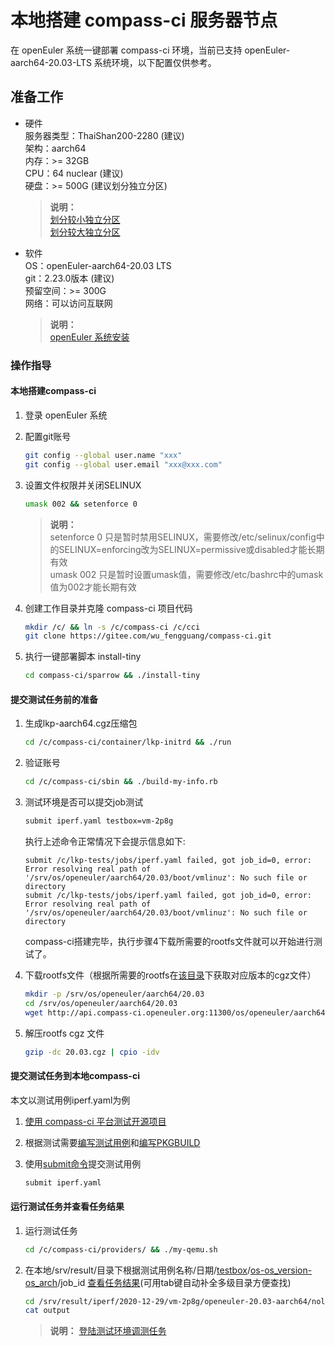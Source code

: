 # 本地搭建 compass-ci 服务器节点

在 openEuler 系统一键部署 compass-ci 环境，当前已支持 openEuler-aarch64-20.03-LTS 系统环境，以下配置仅供参考。

## 准备工作
- 硬件    
	服务器类型：ThaiShan200-2280 (建议)    
	架构：aarch64    
	内存：>= 32GB    
	CPU：64 nuclear (建议)    
	硬盘：>= 500G (建议划分独立分区)    
	
	>**说明：**    
	>[划分较小独立分区](https://gitee.com/wu_fengguang/compass-ci/blob/master/sparrow/1-storage/small)    
	>[划分较大独立分区](https://gitee.com/wu_fengguang/compass-ci/blob/master/sparrow/1-storage/large)    

- 软件    
	OS：openEuler-aarch64-20.03 LTS    
	git：2.23.0版本 (建议)    
	预留空间：>= 300G    
	网络：可以访问互联网    
	
	>**说明：**    
	>[openEuler 系统安装](https://openeuler.org/zh/docs/20.03_LTS/docs/Installation/%E5%AE%89%E8%A3%85%E5%87%86%E5%A4%87.html)

### 操作指导

#### 本地搭建compass-ci

1. 登录 openEuler 系统

2. 配置git账号
	```bash
	git config --global user.name "xxx"
	git config --global user.email "xxx@xxx.com"
	```

3. 设置文件权限并关闭SELINUX
	```bash
	umask 002 && setenforce 0
	```

	>**说明：**   
	>setenforce 0 只是暂时禁用SELINUX，需要修改/etc/selinux/config中的SELINUX=enforcing改为SELINUX=permissive或disabled才能长期有效    
	>umask 002 只是暂时设置umask值，需要修改/etc/bashrc中的umask值为002才能长期有效

4. 创建工作目录并克隆 compass-ci 项目代码
	```bash
	mkdir /c/ && ln -s /c/compass-ci /c/cci
 	git clone https://gitee.com/wu_fengguang/compass-ci.git
	```

5. 执行一键部署脚本 install-tiny
	```bash
	cd compass-ci/sparrow && ./install-tiny
	```

#### 提交测试任务前的准备

1. 生成lkp-aarch64.cgz压缩包
	```bash
	cd /c/compass-ci/container/lkp-initrd && ./run
	```
2. 验证账号
	```bash
	cd /c/compass-ci/sbin && ./build-my-info.rb
	```

3. 测试环境是否可以提交job测试
	```bash
	submit iperf.yaml testbox=vm-2p8g
	```

	执行上述命令正常情况下会提示信息如下:    
	```
	submit /c/lkp-tests/jobs/iperf.yaml failed, got job_id=0, error: Error resolving real path of '/srv/os/openeuler/aarch64/20.03/boot/vmlinuz': No such file or directory    
	submit /c/lkp-tests/jobs/iperf.yaml failed, got job_id=0, error: Error resolving real path of '/srv/os/openeuler/aarch64/20.03/boot/vmlinuz': No such file or directory    
	```
	compass-ci搭建完毕，执行步骤4下载所需要的rootfs文件就可以开始进行测试了。

4. 下载rootfs文件（根据所需要的rootfs在[该目录](http://124.160.11.58:11300/os/)下获取对应版本的cgz文件）
	```bash
	mkdir -p /srv/os/openeuler/aarch64/20.03
	cd /srv/os/openeuler/aarch64/20.03
	wget http://api.compass-ci.openeuler.org:11300/os/openeuler/aarch64/20.03.cgz
	```

5. 解压rootfs cgz 文件
	```bash
	gzip -dc 20.03.cgz | cpio -idv
	```

#### 提交测试任务到本地compass-ci
本文以测试用例iperf.yaml为例

1. [使用 compass-ci 平台测试开源项目](https://gitee.com/wu_fengguang/compass-ci/blob/master/doc/manual/test-oss-project.zh.md)

2. 根据测试需要[编写测试用例](https://gitee.com/wu_fengguang/lkp-tests/blob/master/doc/add-testcase.md)和[编写PKGBUILD](https://gitee.com/wu_fengguang/compass-ci/blob/master/doc/manual/write-PKGBUILD.zh.md)

3. 使用[submit命令](https://gitee.com/wu_fengguang/compass-ci/blob/master/doc/manual/submit-job.zh.md)提交测试用例
	```bash
	submit iperf.yaml
	```

#### 运行测试任务并查看任务结果

1. 运行测试任务
	```bash
	cd /c/compass-ci/providers/ && ./my-qemu.sh
	```

2. 在本地/srv/result/目录下根据测试用例名称/日期/[testbox](https://gitee.com/wu_fengguang/lab-z9/tree/master/hosts)/[os-os_version-os_arch](https://gitee.com/wu_fengguang/compass-ci/tree/master/doc/job/os-os_version-os_arch.md)/job_id [查看任务结果](https://gitee.com/wu_fengguang/compass-ci/blob/master/doc/manual/browse-results.zh.md)(可用tab键自动补全多级目录方便查找)
	```bash
	cd /srv/result/iperf/2020-12-29/vm-2p8g/openeuler-20.03-aarch64/nolab.1
	cat output
	```

	>**说明：**
	>[登陆测试环境调测任务](https://gitee.com/wu_fengguang/compass-ci/blob/master/doc/manual/%E5%A6%82%E4%BD%95%E7%99%BB%E5%BD%95%E6%B5%8B%E8%AF%95%E6%9C%BA%E8%B0%83%E6%B5%8B%E4%BB%BB%E5%8A%A1.md)
